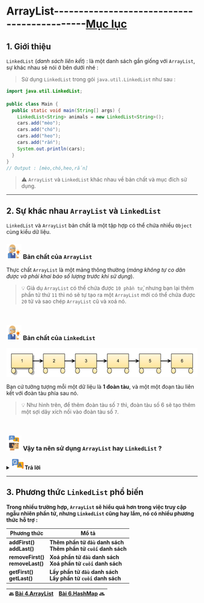 # ArrayList--------------------------------------------[Mục lục](https://github.com/Zenfection/Java)

## 1. Giới thiệu

`LinkedList` (*danh sách liên kết*) : là một danh sách gần giống với `ArrayList`, sự khác nhau sẽ nói ở bên dưới nhé :  

>  Sử dụng `LinkedList` trong gói `java.util.LinkedList` như sau : 

```java
import java.util.LinkedList;

public class Main {
  public static void main(String[] args) {
    LinkedList<String> animals = new LinkedList<String>();
    cars.add("mèo");
    cars.add("chó");
    cars.add("heo");
    cars.add("rắn");
    System.out.println(cars);
  }
}
// Output : [mèo,chó,heo,rắn]
```

> ⚠️ `ArrayList` và `LinkedList` khác nhau về bản chất và mục đích sử dụng.

---

## 2. Sự khác nhau `ArrayList` và `LinkedList`

`LinkedList` và `ArrayList` bản chất là một tập hợp có thể chứa nhiều `Object` cùng kiểu dữ liệu.

### ![Professor Male.png](https://raw.githubusercontent.com/Zenfection/Image/master/2021/02/08-17-36-14-Professor%20Male.png) Bản chất của `ArrayList`

Thực chất `ArrayList` là một mảng thông thường (*mảng không tự co dãn được và phải khai báo số lượng trước khi sử dụng*). 

> 💡 Giả dụ `ArrayList` có thể chứa được `10 phần tử`, nhưng bạn lại thêm phần tử thứ `11` thì nó sẽ tự tạo ra một `ArrayList` mới có thể chứa được `20` tử và sao chép `ArrayList` cũ và xoá nó.

<br>

### ![Professor Malepng](https://raw.githubusercontent.com/Zenfection/Image/master/2021/02/08-17-36-14-Professor%20Male.png) Bản chất của `LinkedList`

![train.png](https://raw.githubusercontent.com/Zenfection/Image/master/2021/02/09-23-23-22-train.png)

Bạn cứ tưởng tượng mỗi một dữ liệu là **1 đoàn tàu**, và một một đoạn tàu liên kết với đoàn tàu phía sau nó.

> 💡 Như hình trên, để thêm đoàn tàu số `7` thì, đoàn tàu số 6 sẽ tạo thêm một sợi dây xích nối vào đoàn tàu số `7`.

<br>

### ![Language Learningpng](https://raw.githubusercontent.com/Zenfection/Image/master/2021/02/02-14-14-12-Language%20Learning.png) Vậy ta nên sử dụng `ArrayList` hay `LinkedList`  ?

<details>
<summary><b><img src="https://raw.githubusercontent.com/Zenfection/Image/master/2021/02/01-13-25-05-Questions%20And%20Answers.png"> Trả lời</summary>

<br>

Tuỳ vào mục đích của bạn, nhưng tôi sẽ khuyến khích bạn như sau : 

| So sánh   | ArrayList                                           | LinkedList                                           |
| --------- | --------------------------------------------------- | ---------------------------------------------------- |
| Dữ liệu   | nếu bạn muốn truy cập ngẫu nhiên bất kỳ phần tử nào | nếu bạn chỉ cần truy cập theo tuần tự, 1 rồi 2 rồi 3 |
| Chỉnh sửa | nếu bạn ít chỉnh sửa                                | nếu bạn cần thêm bớt linh động                       |

> 💡 Hãy tưởng tượng thế này nhé, trong một lớp học gồm 30 bạn, ta nên dùng ==> `ArrayList`, vì nếu dùng `LinkedList` tìm thằng số 18 phải hỏi thằng số 1 là 2 đâu, 3 đâu, rồi tìm tới 17 xong mới ra được thằng 18.

</details>

---

## 3. Phương thức `LinkedList` phổ biến

Trong nhiều trường hợp, `ArrayList` sẽ hiểu quả hơn trong việc truy cập ngẫu nhiên phần tử, nhưng `LinkedList` cũng hay lắm, nó có nhiều phương thức hỗ trợ : 

| Phương thức                   | Mổ tả                                                                 |
| ----------------------------- | --------------------------------------------------------------------- |
| addFirst()<br>addLast()       | Thêm phần tử **`đầu`** danh sách<br>Thêm phần tử **`cuối`** danh sách |
| removeFirst()<br>removeLast() | Xoá phần tử **`đầu`** danh sách<br>Xoá phần tử **`cuối`** danh sách   |
| getFirst()<br>getLast()       | Lấy phần tử **`đầu`** danh sách<br>Lấy phần tử **`cuối`** danh sách   |

| 🔙  [Bài 4.ArrayList](https://github.com/Zenfection/Java/blob/master/Java%20Advaced/4.ArrayList.md) | [Bài 6.HashMap](https://github.com/Zenfection/Java/blob/master/Java%20Advaced/6.HashMap.md) 🔜  |
| --------------------------------------------------------------------------------------------------- | --- |
